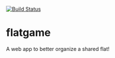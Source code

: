 [![Build Status](https://travis-ci.org/alha96/flatgame.svg?branch=master)](https://travis-ci.org/alha96/flatgame)
# flatgame

A web app to better organize a shared flat!
